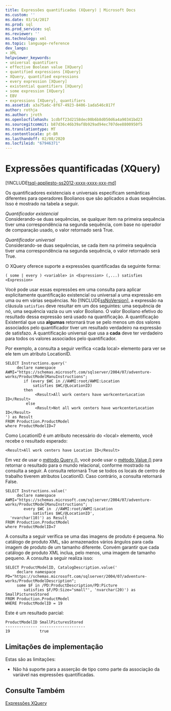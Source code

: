 ```yaml
---
title: Expressões quantificadas (XQuery) | Microsoft Docs
ms.custom: ''
ms.date: 03/14/2017
ms.prod: sql
ms.prod_service: sql
ms.reviewer: ''
ms.technology: xml
ms.topic: language-reference
dev_langs:
- XML
helpviewer_keywords:
- universal quantifiers
- effective Boolean value [XQuery]
- quantified expressions [XQuery]
- XQuery, quantified expressions
- every expression [XQuery]
- existential quantifiers [XQuery]
- some expression [XQuery]
- EBV
- expressions [XQuery], quantifiers
ms.assetid: a3a75a6c-8f67-4923-8406-1ada546c817f
author: rothja
ms.author: jroth
ms.openlocfilehash: 1cdbff23d2158dec00b6b8d050d6a4a90341bd23
ms.sourcegitcommit: b87d36c46b39af8b929ad94ec707dee8800950f5
ms.translationtype: MT
ms.contentlocale: pt-BR
ms.lasthandoff: 02/08/2020
ms.locfileid: "67946371"
---
```

# <a name="quantified-expressions-xquery"></a>Expressões quantificadas (XQuery)
[!INCLUDE[tsql-appliesto-ss2012-xxxx-xxxx-xxx-md](../includes/tsql-appliesto-ss2012-xxxx-xxxx-xxx-md.md)]

  Os quantificadores existenciais e universais especificam semânticas diferentes para operadores Boolianos que são aplicados a duas sequências. Isso é mostrado na tabela a seguir.  
  
 *Quantificador existencial*  
 Considerando-se duas sequências, se qualquer item na primeira sequência tiver uma correspondência na segunda sequência, com base no operador de comparação usado, o valor retornado será True.  
  
 *Quantificador universal*  
 Considerando-se duas sequências, se cada item na primeira sequência tiver uma correspondência na segunda sequência, o valor retornado será True.  
  
 O XQuery oferece suporte a expressões quantificadas da seguinte forma:  
  
```  
( some | every ) <variable> in <Expression> (,...) satisfies <Expression>  
```  
  
 Você pode usar essas expressões em uma consulta para aplicar explicitamente quantificação existencial ou universal a uma expressão em uma ou em várias sequências. No [!INCLUDE[ssNoVersion](../includes/ssnoversion-md.md)], a expressão na cláusula `satisfies` deve resultar em um dos seguintes: uma sequência de nó, uma sequência vazia ou um valor Booliano. O valor Booliano efetivo do resultado dessa expressão será usado na quantificação. A quantificação Existential que usa **algumas** retornará true se pelo menos um dos valores associados pelo quantificador tiver um resultado verdadeiro na expressão de satisfazo. A quantificação universal que usa a **cada** deve ter verdadeiro para todos os valores associados pelo quantificador.  
  
 Por exemplo, a consulta a seguir verifica \<cada local> elemento para ver se ele tem um atributo LocationID.  
  
```  
SELECT Instructions.query('  
     declare namespace AWMI="https://schemas.microsoft.com/sqlserver/2004/07/adventure-works/ProductModelManuInstructions";  
        if (every $WC in //AWMI:root/AWMI:Location   
            satisfies $WC/@LocationID)  
        then  
             <Result>All work centers have workcenterLocation ID</Result>  
         else  
             <Result>Not all work centers have workcenterLocation ID</Result>  
') as Result  
FROM Production.ProductModel  
where ProductModelID=7  
```  
  
 Como LocationID é um atributo necessário do \<local> elemento, você recebe o resultado esperado:  
  
```  
<Result>All work centers have Location ID</Result>   
```  
  
 Em vez de usar o [método Query ()](../t-sql/xml/query-method-xml-data-type.md), você pode usar o [método Value ()](../t-sql/xml/value-method-xml-data-type.md) para retornar o resultado para o mundo relacional, conforme mostrado na consulta a seguir. A consulta retornará True se todos os locais de centro de trabalho tiverem atributos LocationID. Caso contrário, a consulta retornará False.  
  
```  
SELECT Instructions.value('  
     declare namespace AWMI="https://schemas.microsoft.com/sqlserver/2004/07/adventure-works/ProductModelManuInstructions";  
        every $WC in  //AWMI:root/AWMI:Location   
            satisfies $WC/@LocationID',   
  'nvarchar(10)') as Result  
FROM Production.ProductModel  
where ProductModelID=7  
```  
  
 A consulta a seguir verifica se uma das imagens de produto é pequena. No catálogo de produto XML, são armazenados vários ângulos para cada imagem de produto de um tamanho diferente. Convém garantir que cada catálogo de produto XML inclua, pelo menos, uma imagem de tamanho pequeno. A consulta a seguir realiza isso:  
  
```  
SELECT ProductModelID, CatalogDescription.value('  
     declare namespace PD="https://schemas.microsoft.com/sqlserver/2004/07/adventure-works/ProductModelDescription";  
     some $F in /PD:ProductDescription/PD:Picture  
        satisfies $F/PD:Size="small"', 'nvarchar(20)') as SmallPicturesStored  
FROM Production.ProductModel  
WHERE ProductModelID = 19  
```  
  
 Este é um resultado parcial:  
  
```  
ProductModelID SmallPicturesStored   
-------------- --------------------  
19             true        
```  
  
## <a name="implementation-limitations"></a>Limitações de implementação  
 Estas são as limitações:  
  
-   Não há suporte para a asserção de tipo como parte da associação da variável nas expressões quantificadas.  
  
## <a name="see-also"></a>Consulte Também  
 [Expressões XQuery](../xquery/xquery-expressions.md)  
  
  
